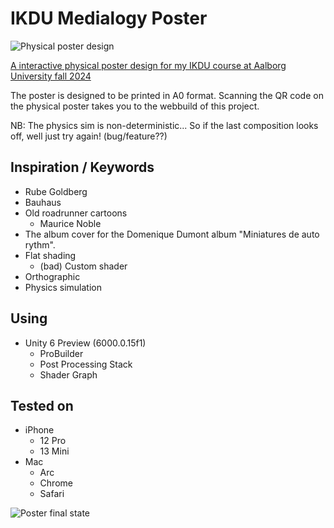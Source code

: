 # IKDU Medialogy Poster

![Physical poster design](Assets/PosterStills/01.jpg)

 [A interactive physical poster design for my IKDU course at Aalborg University fall 2024](https://cileene.github.io/IKDU_Medialogy_Poster/)

 The poster is designed to be printed in A0 format. Scanning the QR code on the physical poster takes you to the webbuild of this project.

 NB: The physics sim is non-deterministic... So if the last composition looks off, well just try again! (bug/feature??)

## Inspiration / Keywords

- Rube Goldberg
- Bauhaus
- Old roadrunner cartoons
  - Maurice Noble
- The album cover for the Domenique Dumont album "Miniatures de auto rythm".
- Flat shading
  - (bad) Custom shader
- Orthographic
- Physics simulation

## Using

- Unity 6 Preview (6000.0.15f1)
  - ProBuilder
  - Post Processing Stack
  - Shader Graph

## Tested on

- iPhone
  - 12 Pro
  - 13 Mini
- Mac
  - Arc
  - Chrome
  - Safari

![Poster final state](Assets/PosterStills/06.jpg)
